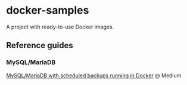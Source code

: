 # docker-samples

A project with ready-to-use Docker images.

## Reference guides

### MySQL/MariaDB

<a href="https://medium.com/@ricardolsmendes/mysql-mariadb-with-scheduled-backup-jobs-running-in-docker-1956e9892e78" target="_blank">MySQL/MariaDB with scheduled backups running in Docker</a> @ Medium
